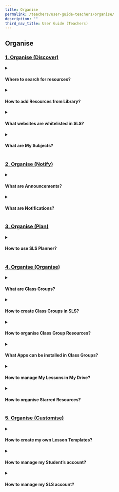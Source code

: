 ```yaml
---
title: Organise
permalink: /teachers/user-guide-teachers/organise/
description: ""
third_nav_title: User Guide (Teachers)
---
```

## Organise

### [1. Organise (Discover)](/teacher-user-guide/discover/index/)

<details>
 <summary><h4>
	 Where to search for resources?</h4></summary>

* [About the MOE Library](/teacher-user-guide/discover/moelibrary)
* [About the Community Gallery](/teacher-user-guide/discover/communitygallery/)
* [Search for Resources](/teacher-user-guide/organise-discover/searchresources/)
* [Leave Reviews](/teacher-user-guide/organise-discover/leavereviews/)
* [Make a Copy of a Lesson](/teacher-user-guide/organise-discover/makecopy/)
* [View Lesson Details](/teacher-user-guide/organise-discover/viewlesson/)
* [View Print-Friendly Worksheet](/teacher-user-guide/organise-discover/viewprint/)
</details>
	
<details><summary><h4>How to add Resources from Library?</h4></summary>

* <a href="/teacher-user-guide/organise-discover/addexistingactivities/" target="_blank">Add Exisiting Activities from Resources</a>
* <a href="/teacher-user-guide/organise-discover/addexisting/" target="_blank">Add Exisiting Components Resources</a>
* [Add Exisiting Media Objects from Resources]()
</details>

<details><summary><h4>What websites are whitelisted in SLS?</h4></summary>
*  <a href="/teacher-user-guide/organise-discover/viewexternal/" target="_blank">View External Resources</a>
*  [Embed Whitelisted Websites](/teacher-user-guide/organise-discover/embedwhitelisted/)
*  [Previously Whitelisted &amp; Non-Whitelisted Websites](/teacher-user-guide/discover/whitelistedwebsites/)
</details>
<details><summary><h4>What are My Subjects?</h4></summary>
*  <a href="/teacher-user-guide/discover/aboutsubjects/" target="_blank">About My Subjects</a>
*  [Follow &amp; Unfollow Subjects](/teacher-user-guide/discover/followsubjects/)
</details>	

### [2. Organise (Notify)](../teacher-user-guide/organise/notify/)
<details>
 <summary><h4>What are Announcements?</h4></summary>

* [View and Create Announcements (Enhanced)](https://www.notion.so/View-and-Create-Announcements-Enhanced-492406689cca4f7f9d22d65813feffb2)
	
* [Manage Announcements](https://www.notion.so/Manage-Announcements-94d0d03ba76446f38809bf8d78842ecb)	
</details>

<details>
 <summary><h4>What are Notifications?</h4></summary>

* [About Notifications (New)](https://www.notion.so/About-Notifications-New-91c398db45fb492d8ed479cb0bc9dcad)
	
* [View Notifications (New)](https://www.notion.so/View-Notifications-New-47c8db5ac5a647148b297b770e9fab11)
</details>

### [3. Organise (Plan)](../teacher-user-guide/organise/plan/)

<details>
 <summary><h4>How to use SLS Planner?</h4></summary>

* [About Planner (New)](https://www.notion.so/About-Planner-New-73d0a2c7ed264b83abebc5ad97afec59)
	
* [Create Class Events (New)](https://www.notion.so/Create-Class-Events-New-52443866746449dcb4ef25c46484f2be)
</details>

### [4. Organise (Organise)](../teacher-user-guide/organise/organise/)

<details>
 <summary><h4>What are Class Groups?</h4></summary>

* [About Class Groups (New)](https://www.notion.so/About-Class-Groups-New-6b6bd1bdb37549939a21979f3eb6e70e)
	
* [Pin Class Groups (Enhanced)](https://www.notion.so/Pin-Class-Groups-Enhanced-66db7f7fae2942fc9b4d435b05ec8e86)
	
* [View Past Class Groups](https://www.notion.so/View-Past-Class-Groups-19305bf1abfc4211b3cecdd2223894bd)
</details>

<details>
 <summary><h4>How to create Class Groups in SLS?</h4></summary>
	
* [Create Class Groups (New)](https://www.notion.so/Create-Class-Groups-New-5873f8656645455b82c3112e94352f0b)

* [Add Teachers as Students to a Class Group](https://www.notion.so/Add-Teachers-as-Students-to-a-Class-Group-cbba016aebdb4584bff9b1a5106d1651)

* [Archive Class Groups](https://www.notion.so/Archive-Class-Groups-5251e69ed3974f558b75cabcfa8aa82f)
</details>

<details>
 <summary><h4>How to organise Class Group Resources?</h4></summary>
	
* [About Class Group Resources](https://www.notion.so/About-Class-Group-Resources-6338d5bcdbf4445991a615bbc2200d9e)

* [Manage Class Group Resources](https://www.notion.so/Manage-Class-Group-Resources-91fe5dfdccb74bd88adb5acc5499d62d)
</details>

<details>
 <summary><h4>What Apps can be installed in Class Groups?</h4></summary>

* App Library

	* [About App Library ](https://www.notion.so/About-App-Library-889bd05c7c7f423fa66e6a2d9a567ac2)

	* [Access App Library](https://www.notion.so/Access-App-Library-802c2e031017428b9230618fe569abcc)

* Apps

	* [About Apps](https://www.notion.so/About-Apps-36bdb97d0378439db86b884925cf8a5e)

	* [Install and Launch Apps](https://www.notion.so/Install-and-Launch-Apps-339ef74571f949e58e80d90a14ef683c)

	* [Access App (remove for R19)](https://www.notion.so/Access-App-remove-for-R19-13dc3c2ec4684718b3f57ce3affbf638)

	* [App FAQs](https://www.notion.so/App-FAQs-2e613f8ffbb74d71b51f2ade0b71d3e2)
</details>

<details>
 <summary><h4>How to manage My Lessons in My Drive?</h4></summary>
	
* [About My Drive ](https://www.notion.so/About-My-Drive-a89d22f00e1a4a028c1c0bc18940598f)

* [Search in My Drive](https://www.notion.so/Search-in-My-Drive-f17a4059d4d241cdaa237cb05311651d)

* [Create New Folders](https://www.notion.so/Create-New-Folders-e37c8a8e862f4d208471aeacb77a5aa5)

* [Copy Lessons within My Drive](https://www.notion.so/Copy-Lessons-within-My-Drive-8ea61af013db457f9870392450ecf210)
 
* [Organise My Drive](https://www.notion.so/Organise-My-Drive-c9f4444a7f364f4a9528887703fec37c)
 
* [View Lessons Shared with Me](https://www.notion.so/View-Lessons-Shared-with-Me-de587b64dc7041e781e6125ceba540fd)
 
* [Move Resources to Trash](https://www.notion.so/Move-Resources-to-Trash-33b2da2ba921485d825ddc4e7489b6a2)

* [Restore Resources from Trash](https://www.notion.so/Restore-Resources-from-Trash-6d8b54dd3d8c40d488b7e2e005371893)

* [Delete Resources Permanently](https://www.notion.so/Delete-Resources-Permanently-2de02a99f3ce4aba8deb25206d039bbc)
</details>
	
<details>
 <summary><h4>How to organise Starred Resources?</h4></summary>
	
* [About Starred Resources](https://www.notion.so/About-Starred-Resources-2d0a8f62e4d44f10bf9bb437514c7cd5)

* [Star Resources](https://www.notion.so/Star-Resources-87360dc1268d4050a1f7e6bafe643c66)
</details>

### [5. Organise (Customise)](../teacher-user-guide/organise/customise/)

<details>
 <summary><h4>How to create my own Lesson Templates?</h4></summary>
	
* [Manage My Templates](https://www.notion.so/Manage-My-Templates-fb6b961fd485443482ad52606ac367ef)
</details>

<details>
 <summary><h4>How to manage my Student’s account?</h4></summary>
	
* Onboarding
	
	* [Onboard New Students](https://www.notion.so/Onboard-New-Students-d5dd6a4833064138bac91e7e495228e6)
	
* Password Settings

	* [Reset Student Passwords for Classes](https://www.notion.so/Reset-Student-Passwords-for-Classes-5f86ca37741e496b80707bf65a1a28c4)

	* [Generate Two-Hour Temporary Password for Students](https://www.notion.so/Generate-Two-Hour-Temporary-Password-for-Students-c0d01a1bd7af4631ac6723a6925ef1e3)	
</details>

<details>
 <summary><h4>How to manage my SLS account?</h4></summary>
	
* Manage Personal Account
	
	* [Customise an Avatar](https://www.notion.so/Customise-an-Avatar-fa4425d4e617479298e3a0c487632f08)

	* [Change Display Name](https://www.notion.so/Change-Display-Name-5c86ee876bd24f4d891fa2b95031593b)
 
	* [Set an Alternate Email Address](https://www.notion.so/Set-an-Alternate-Email-Address-b4009ba79dc14a4b97d942765e15865d)
 
	* [Set Email Notifications (New)](https://www.notion.so/Set-Email-Notifications-New-de794619d74e4ce1b0f057187735dbb7)
 
	* [Manage Linked Account](https://www.notion.so/Manage-Linked-Account-81ffe7eb118741f4b34a36f81b53b0ce)
 
	* [Change SLS Password](https://www.notion.so/Change-SLS-Password-9d619bedc8854c308b0293bddfe1d3d2)
	
* Using Teacher's Student Account

	* [Switch to Student Account](https://www.notion.so/Switch-to-Student-Account-d290594606c74a6d81077b70a7baaaa8)
</details>
